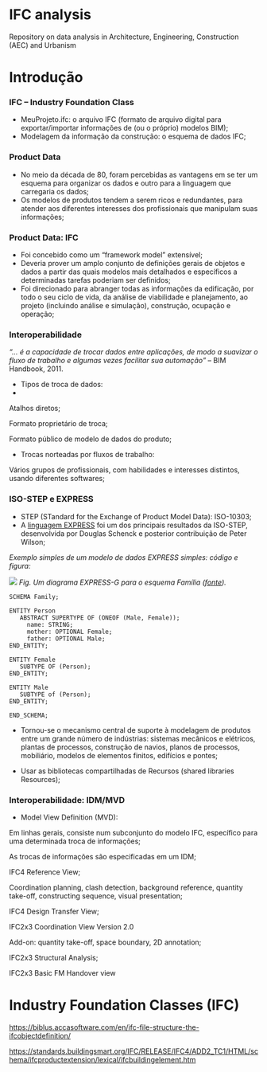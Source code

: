 # IFC analysis

Repository on data analysis in Architecture, Engineering, Construction (AEC) and Urbanism

# Introdução

### IFC – Industry Foundation Class

- MeuProjeto.ifc: o arquivo IFC (formato de arquivo digital para exportar/importar informações de (ou o próprio) modelos BIM);
- Modelagem da informação da construção: o esquema de dados IFC;

### Product Data

- No meio da década de 80, foram percebidas as vantagens em se ter um esquema para organizar os dados e outro para a linguagem que carregaria os dados;
- Os modelos de produtos tendem a serem ricos e redundantes, para atender aos diferentes interesses dos profissionais que manipulam suas informações;

### Product Data: IFC

- Foi concebido como um “framework model” extensível;
- Deveria prover um amplo conjunto de definições gerais de objetos e dados a partir das quais modelos mais detalhados e específicos a determinadas tarefas poderiam ser definidos;
- Foi direcionado para abranger todas as informações da edificação, por todo o seu ciclo de vida, da análise de viabilidade e planejamento, ao projeto (incluindo análise e simulação), construção, ocupação e operação;

### Interoperabilidade

*“... é a capacidade de trocar dados entre aplicações, de modo a suavizar o fluxo de trabalho e algumas vezes facilitar sua automação”* – BIM Handbook, 2011.

- Tipos de troca de dados: 
- 
Atalhos diretos;

Formato proprietário de troca;

Formato público de modelo de dados do produto;

- Trocas norteadas por fluxos de trabalho:

Vários grupos de profissionais, com habilidades e interesses distintos,
usando diferentes softwares;

### ISO-STEP e EXPRESS

- STEP (STandard for the Exchange of Product Model Data): ISO-10303;
- A [linguagem EXPRESS](https://en.wikipedia.org/wiki/EXPRESS_(data_modeling_language)) foi um dos principais resultados da ISO-STEP, desenvolvida por Douglas Schenck e posterior contribuição de Peter Wilson;

*Exemplo simples de um modelo de dados EXPRESS simples: código e figura:*

![](https://upload.wikimedia.org/wikipedia/commons/thumb/c/c3/EXPRESS-G_diagram_for_Family_schema.svg/1280px-EXPRESS-G_diagram_for_Family_schema.svg.png)
*Fig. Um diagrama EXPRESS-G para o esquema Família ([fonte](https://en.wikipedia.org/wiki/EXPRESS_(data_modeling_language))).*
```
SCHEMA Family;

ENTITY Person
   ABSTRACT SUPERTYPE OF (ONEOF (Male, Female));
     name: STRING;
     mother: OPTIONAL Female;
     father: OPTIONAL Male;
END_ENTITY;

ENTITY Female
   SUBTYPE OF (Person);
END_ENTITY;

ENTITY Male
   SUBTYPE of (Person);
END_ENTITY;

END_SCHEMA;

```

- Tornou-se o mecanismo central de suporte à modelagem de produtos entre um grande número de indústrias: sistemas mecânicos e elétricos, plantas de processos, construção de navios, planos de processos, mobiliário, modelos de elementos finitos, edifícios e pontes;

- Usar as bibliotecas compartilhadas de Recursos (shared libraries Resources);

### Interoperabilidade: IDM/MVD

- Model View Definition (MVD): 

Em linhas gerais, consiste num subconjunto do modelo IFC, específico para uma determinada troca de informações;

As trocas de informações são especificadas em um IDM;

IFC4 Reference View;

Coordination planning, clash detection, background reference, quantity take-off, constructing sequence, visual presentation;

IFC4 Design Transfer View;

IFC2x3 Coordination View Version 2.0

Add-on: quantity take-off, space boundary, 2D annotation;

IFC2x3 Structural Analysis;

IFC2x3 Basic FM Handover view

# Industry Foundation Classes (IFC)

https://biblus.accasoftware.com/en/ifc-file-structure-the-ifcobjectdefinition/

https://standards.buildingsmart.org/IFC/RELEASE/IFC4/ADD2_TC1/HTML/schema/ifcproductextension/lexical/ifcbuildingelement.htm

